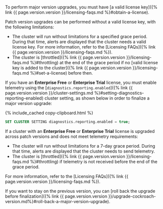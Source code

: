 To perform major version upgrades, you must have [a valid license key]({% link {{ page.version.version }}/licensing-faqs.md %}#obtain-a-license).

Patch version upgrades can be performed without a valid license key, with the following limitations:

- The cluster will run without limitations for a specified grace period. During that time, alerts are displayed that the cluster needs a valid license key. For more information, refer to the [Licensing FAQs]({% link {{ page.version.version }}/licensing-faqs.md %}).
- The cluster is [throttled]({% link {{ page.version.version }}/licensing-faqs.md %}#throttling) at the end of the grace period if no [valid license key is added to the cluster]({% link {{ page.version.version }}/licensing-faqs.md %}#set-a-license) before then.

If you have an **Enterprise Free** or **Enterprise Trial** license, you must enable telemetry using the [`diagnostics.reporting.enabled`]({% link {{ page.version.version }}/cluster-settings.md %}#setting-diagnostics-reporting-enabled) cluster setting, as shown below in order to finalize a major version upgrade:

{% include_cached copy-clipboard.html %}
~~~ sql
SET CLUSTER SETTING diagnostics.reporting.enabled = true;
~~~

If a cluster with an **Enterprise Free** or **Enterprise Trial** license is upgraded across patch versions and does not meet telemetry requirements:

- The cluster will run without limitations for a 7-day grace period. During that time, alerts are displayed that the cluster needs to send telemetry.
- The cluster is [throttled]({% link {{ page.version.version }}/licensing-faqs.md %}#throttling) if telemetry is not received before the end of the grace period.

For more information, refer to the [Licensing FAQs]({% link {{ page.version.version }}/licensing-faqs.md %}).

If you want to stay on the previous version, you can [roll back the upgrade before finalization]({% link {{ page.version.version }}/upgrade-cockroach-version.md%}#roll-back-a-major-version-upgrade).
